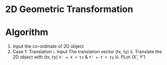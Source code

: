 # 2D Geometric Transformation

# Algorithm
1. Input the co-ordinate of 2D object
2. Case 1: Translation
		i. Input The translation vector (tx, ty)
		ii. Translate the 2D object with (tx, ty)
			`X' = X + tx` & `Y' = Y + ty`
		iii. PLot (X', Y')